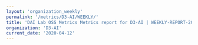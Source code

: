 ```yaml
---
layout: 'organization_weekly'
permalink: '/metrics/D3-AI/WEEKLY/'
title: 'DAI Lab OSS Metrics Metrics report for D3-AI | WEEKLY-REPORT-2020-04-12'
organization: 'D3-AI'
current_date: '2020-04-12'
---
```

